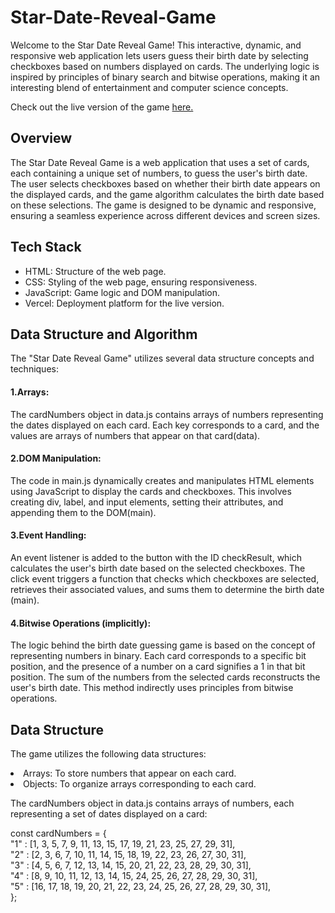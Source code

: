 ﻿# Star-Date-Reveal-Game

Welcome to the Star Date Reveal Game! This interactive, dynamic, and responsive web application lets users guess their birth date by selecting checkboxes based on numbers displayed on cards. The underlying logic is inspired by principles of binary search and bitwise operations, making it an interesting blend of entertainment and computer science concepts.

Check out the live version of the game <a href="https://star-date-reveal-game-divyanshu-rs.vercel.app/">here.</a>

## Overview
The Star Date Reveal Game is a web application that uses a set of cards, each containing a unique set of numbers, to guess the user's birth date. The user selects checkboxes based on whether their birth date appears on the displayed cards, and the game algorithm calculates the birth date based on these selections. The game is designed to be dynamic and responsive, ensuring a seamless experience across different devices and screen sizes.

## Tech Stack
<ul>
<li>HTML: Structure of the web page.</li>
<li>CSS: Styling of the web page, ensuring responsiveness.</li>
<li>JavaScript: Game logic and DOM manipulation.</li>
<li>Vercel: Deployment platform for the live version.</li>
</ul>

## Data Structure and Algorithm 
The "Star Date Reveal Game" utilizes several data structure concepts and techniques:

#### 1.Arrays:
The cardNumbers object in data.js contains arrays of numbers representing the dates displayed on each card. Each key corresponds to a card, and the values are arrays of numbers that appear on that card​(data)​.

#### 2.DOM Manipulation:
The code in main.js dynamically creates and manipulates HTML elements using JavaScript to display the cards and checkboxes. This involves creating div, label, and input elements, setting their attributes, and appending them to the DOM​(main)​.

#### 3.Event Handling:
An event listener is added to the button with the ID checkResult, which calculates the user's birth date based on the selected checkboxes. The click event triggers a function that checks which checkboxes are selected, retrieves their associated values, and sums them to determine the birth date​(main)​.

#### 4.Bitwise Operations (implicitly):
The logic behind the birth date guessing game is based on the concept of representing numbers in binary. Each card corresponds to a specific bit position, and the presence of a number on a card signifies a 1 in that bit position. The sum of the numbers from the selected cards reconstructs the user's birth date. This method indirectly uses principles from bitwise operations.

## Data Structure
The game utilizes the following data structures:

<li>Arrays: To store numbers that appear on each card.</li>
<li>Objects: To organize arrays corresponding to each card.</li>

The cardNumbers object in data.js contains arrays of numbers, each representing a set of dates displayed on a card:
<table>
const cardNumbers = { <br>
 "1" : [1, 3, 5, 7, 9, 11, 13, 15, 17, 19, 21, 23, 25, 27, 29, 31],<br>
  "2" : [2, 3, 6, 7, 10, 11, 14, 15, 18, 19, 22, 23, 26, 27, 30, 31],<br>
  "3" : [4, 5, 6, 7, 12, 13, 14, 15, 20, 21, 22, 23, 28, 29, 30, 31],<br>
  "4" : [8, 9, 10, 11, 12, 13, 14, 15, 24, 25, 26, 27, 28, 29, 30, 31],<br>
  "5" : [16, 17, 18, 19, 20, 21, 22, 23, 24, 25, 26, 27, 28, 29, 30, 31],<br>
};<br>
</table>
